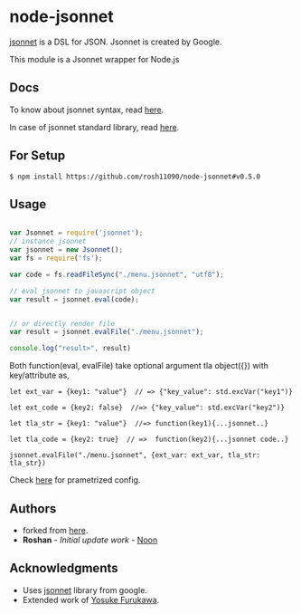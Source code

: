 # node-jsonnet

[jsonnet](https://jsonnet.org/) is a DSL for JSON. Jsonnet is created by Google.

This module is a Jsonnet wrapper for Node.js

## Docs
To know about jsonnet syntax, read [here](https://jsonnet.org/learning/tutorial.html).

In case of jsonnet standard library, read [here](https://jsonnet.org/ref/stdlib.html).

## For Setup

```shell
$ npm install https://github.com/rosh11090/node-jsonnet#v0.5.0
```

## Usage
```javascript

var Jsonnet = require('jsonnet');
// instance jsonnet
var jsonnet = new Jsonnet();
var fs = require('fs');

var code = fs.readFileSync("./menu.jsonnet", "utf8");

// eval jsonnet to javascript object
var result = jsonnet.eval(code);


// or directly render file
var result = jsonnet.evalFile("./menu.jsonnet");

console.log("result>", result)

```

Both function(eval, evalFile) take optional argument tla object({}) with key/attribute as,
```
let ext_var = {key1: "value"}  // => {"key_value": std.excVar("key1")}

let ext_code = {key2: false}  //=> {"key_value": std.excVar("key2")}

let tla_str = {key1: "value"}  //=> function(key1){...jsonnet..}

let tla_code = {key2: true}  // =>  function(key2){...jsonnet code..}

jsonnet.evalFile("./menu.jsonnet", {ext_var: ext_var, tla_str: tla_str})
```

Check [here](https://jsonnet.org/learning/tutorial.html#parameterize-entire-config) for prametrized config.

## Authors
* forked from [here](https://github.com/yosuke-furukawa/node-jsonnet).
* **Roshan** - *Initial update work* - [Noon](https://github.com/rosh11090)

## Acknowledgments
* Uses [jsonnet](https://jsonnet.org/js/libjsonnet.js) library from google.
* Extended work of [Yosuke Furukawa](https://github.com/yosuke-furukawa).
